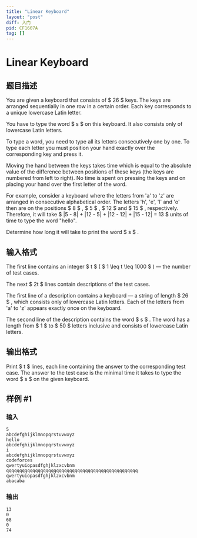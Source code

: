```yaml
---
title: "Linear Keyboard"
layout: "post"
diff: 入门
pid: CF1607A
tag: []
---
```


# Linear Keyboard

## 题目描述

You are given a keyboard that consists of $ 26 $ keys. The keys are arranged sequentially in one row in a certain order. Each key corresponds to a unique lowercase Latin letter.

You have to type the word $ s $ on this keyboard. It also consists only of lowercase Latin letters.

To type a word, you need to type all its letters consecutively one by one. To type each letter you must position your hand exactly over the corresponding key and press it.

Moving the hand between the keys takes time which is equal to the absolute value of the difference between positions of these keys (the keys are numbered from left to right). No time is spent on pressing the keys and on placing your hand over the first letter of the word.

For example, consider a keyboard where the letters from 'a' to 'z' are arranged in consecutive alphabetical order. The letters 'h', 'e', 'l' and 'o' then are on the positions $ 8 $ , $ 5 $ , $ 12 $ and $ 15 $ , respectively. Therefore, it will take $ |5 - 8| + |12 - 5| + |12 - 12| + |15 - 12| = 13 $ units of time to type the word "hello".

Determine how long it will take to print the word $ s $ .

## 输入格式

The first line contains an integer $ t $ ( $ 1 \leq t \leq 1000 $ ) — the number of test cases.

The next $ 2t $ lines contain descriptions of the test cases.

The first line of a description contains a keyboard — a string of length $ 26 $ , which consists only of lowercase Latin letters. Each of the letters from 'a' to 'z' appears exactly once on the keyboard.

The second line of the description contains the word $ s $ . The word has a length from $ 1 $ to $ 50 $ letters inclusive and consists of lowercase Latin letters.

## 输出格式

Print $ t $ lines, each line containing the answer to the corresponding test case. The answer to the test case is the minimal time it takes to type the word $ s $ on the given keyboard.

## 样例 #1

### 输入

```
5
abcdefghijklmnopqrstuvwxyz
hello
abcdefghijklmnopqrstuvwxyz
i
abcdefghijklmnopqrstuvwxyz
codeforces
qwertyuiopasdfghjklzxcvbnm
qqqqqqqqqqqqqqqqqqqqqqqqqqqqqqqqqqqqqqqqqqqqqqqqqq
qwertyuiopasdfghjklzxcvbnm
abacaba
```

### 输出

```
13
0
68
0
74
```

